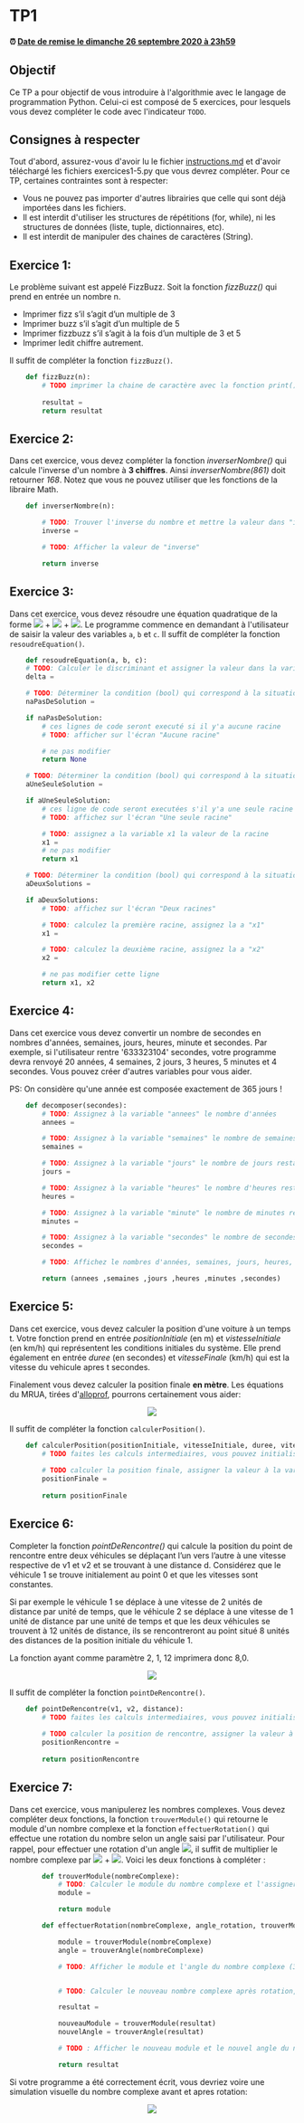 # TP1

<!--- Changer la date de remise en modifiant le URL--->
#### :alarm_clock: [Date de remise le dimanche 26 septembre 2020 à 23h59](https://www.timeanddate.com/countdown/generic?iso=20200927T2359&p0=165&msg=Remise&font=cursive&csz=1#)

## Objectif

Ce TP a pour objectif de vous introduire à l'algorithmie avec le langage de programmation Python.
Celui-ci est composé de 5 exercices, pour lesquels vous devez compléter le code avec l'indicateur `TODO`.

## Consignes à respecter

Tout d'abord, assurez-vous d'avoir lu le fichier [instructions.md](instructions.md) et d'avoir téléchargé les fichiers exercices1-5.py que vous devrez compléter.
Pour ce TP, certaines contraintes sont à respecter:
- Vous ne pouvez pas importer d'autres librairies que celle qui sont déjà importées dans les fichiers.
- Il est interdit d'utiliser les structures de répétitions (for, while), ni les structures de données (liste, tuple, dictionnaires, etc).
- Il est interdit de manipuler des chaines de caractères (String).


## Exercice 1:
Le problème suivant est appelé FizzBuzz. Soit la fonction *fizzBuzz()* qui prend en entrée un nombre n.

- Imprimer fizz s’il s’agit d’un multiple de 3     
- Imprimer buzz s’il s’agit d’un multiple de 5     
- Imprimer fizzbuzz s’il s’agit à la fois d’un multiple de 3 et 5     
- Imprimer ledit chiffre autrement.

Il suffit de compléter la fonction `fizzBuzz()`.
```python
    def fizzBuzz(n):
        # TODO imprimer la chaine de caractère avec la fonction print() et assigner cette chaine de caractère à la variable resultat
        
        resultat = 
        return resultat
```
## Exercice 2:
Dans cet exercice, vous devez compléter la fonction *inverserNombre()* qui calcule l'inverse d'un nombre à **3 chiffres**. Ainsi *inverserNombre(861)* doit retourner *168*. Notez que vous ne pouvez utiliser que les fonctions de la libraire Math.
```python
    def inverserNombre(n):

        # TODO: Trouver l'inverse du nombre et mettre la valeur dans "inverse"
        inverse =

        # TODO: Afficher la valeur de "inverse"

        return inverse
```

## Exercice 3:
Dans cet exercice, vous devez résoudre une équation quadratique de la forme <img src="https://render.githubusercontent.com/render/math?math=ax^2"> + <img src="https://render.githubusercontent.com/render/math?math=bx"> + <img src="https://render.githubusercontent.com/render/math?math=c">. Le programme commence en demandant à l'utilisateur de saisir la valeur des variables `a`, `b` et `c`. Il suffit de compléter la fonction `resoudreEquation()`.
```python
    def resoudreEquation(a, b, c):
    # TODO: Calculer le discriminant et assigner la valeur dans la variable "delta"
    delta =

    # TODO: Déterminer la condition (bool) qui correspond à la situation où l'équation n'a aucune solution et m assigner le résultat dans la variable "naPasDeSolution"
    naPasDeSolution =

    if naPasDeSolution:
        # ces lignes de code seront executé si il y'a aucune racine
        # TODO: afficher sur l'écran "Aucune racine"

        # ne pas modifier
        return None

    # TODO: Déterminer la condition (bool) qui correspond à la situation où il existe une seule solution à l'équation et mettre la valeur dans "aUneSeuleSolution"
    aUneSeuleSolution =

    if aUneSeuleSolution:
        # ces ligne de code seront executées s'il y'a une seule racine
        # TODO: affichez sur l'écran "Une seule racine"

        # TODO: assignez a la variable x1 la valeur de la racine
        x1 =
        # ne pas modifier
        return x1

    # TODO: Déterminer la condition (bool) qui correspond à la situation où il existe deux solutions de l'équation et mettre la valeur dans "aDeuxSolutions"
    aDeuxSolutions =

    if aDeuxSolutions:
        # TODO: affichez sur l'écran "Deux racines"

        # TODO: calculez la première racine, assignez la a "x1"
        x1 =

        # TODO: calculez la deuxième racine, assignez la a "x2"
        x2 =

        # ne pas modifier cette ligne
        return x1, x2
```
## Exercice 4:
Dans cet exercice vous devez convertir un nombre de secondes en nombres d'années, semaines, jours, heures, minute et secondes. Par exemple, si l'utilisateur rentre '633323104' secondes, votre programme devra renvoyé 20 années, 4 semaines, 2 jours, 3 heures, 5 minutes et 4 secondes. Vous pouvez créer d'autres variables pour vous aider.

PS: On considère qu'une année est composée exactement de 365 jours !

```python
    def decomposer(secondes):
        # TODO: Assignez à la variable "annees" le nombre d'années
        annees =

        # TODO: Assignez à la variable "semaines" le nombre de semaines restantes
        semaines =

        # TODO: Assignez à la variable "jours" le nombre de jours restants
        jours =

        # TODO: Assignez à la variable "heures" le nombre d'heures restantes
        heures =

        # TODO: Assignez à la variable "minute" le nombre de minutes restantes
        minutes =

        # TODO: Assignez à la variable "secondes" le nombre de secondes restantes
        secondes =

        # TODO: Affichez le nombres d'années, semaines, jours, heures, minutes et secondes

        return (annees ,semaines ,jours ,heures ,minutes ,secondes)
```
## Exercice 5:
Dans cet exercice, vous devez calculer la position d'une voiture à un temps t. Votre fonction prend en entrée *positionInitiale* (en m) et *vistesseInitiale* (en km/h) qui représentent les conditions initiales du système. Elle prend également en entrée *duree* (en secondes) et *vitesseFinale* (km/h) qui est la vitesse du vehicule apres t secondes. 

Finalement vous devez calculer la position finale **en mètre**. Les équations du MRUA, tirées d'[alloprof](https://www.alloprof.qc.ca/fr/eleves/bv/physique/les-equations-du-mrua-p1010), pourrons certainement vous aider:

<p align="center">
     <img src="img/mrua.png?raw=true"/>
</p>

Il suffit de compléter la fonction `calculerPosition()`.
```python
    def calculerPosition(positionInitiale, vitesseInitiale, duree, vitesseFinale):
        # TODO faites les calculs intermediaires, vous pouvez initialiser des variables locales.
        
        # TODO calculer la position finale, assigner la valeur à la variable "positionFinale"
        positionFinale =
        
        return positionFinale
```
## Exercice 6:
Completer la fonction *pointDeRencontre()* qui calcule la position du point de rencontre entre deux véhicules se déplaçant l’un vers l’autre à une vitesse respective de v1 et v2 et se trouvant à une distance d. Considérez que le véhicule 1 se trouve initialement au point 0 et que les vitesses sont constantes.

Si par exemple le véhicule 1 se déplace à une vitesse de 2 unités de distance par unité de temps, que le véhicule 2 se déplace à une vitesse de 1 unité de distance par une unité de temps et que les deux véhicules se trouvent à 12 unités de distance, ils se rencontreront au point situé 8 unités des distances de la position initiale du véhicule 1.

La fonction ayant comme paramètre 2, 1, 12 imprimera donc 8,0.

<p align="center">
     <img src="img/imgExo6.png.PNG?raw=true"/>
</p>

Il suffit de compléter la fonction `pointDeRencontre()`.
```python
    def pointDeRencontre(v1, v2, distance):
        # TODO faites les calculs intermediaires, vous pouvez initialiser des variables locales.
        
        # TODO calculer la position de rencontre, assigner la valeur à la variable "positionRencontre"
        positionRencontre =
        
        return positionRencontre
```


## Exercice 7:
Dans cet exercice, vous manipulerez les nombres complexes. Vous devez compléter deux fonctions, la fonction `trouverModule()` qui retourne le module d'un nombre complexe et la fonction `effectuerRotation()` qui effectue une rotation du nombre selon un angle saisi par l'utilisateur. Pour rappel, pour effectuer une rotation d'un angle <img src="https://render.githubusercontent.com/render/math?math=\alpha">, il suffit de multiplier le nombre complexe par <img src="https://render.githubusercontent.com/render/math?math=(cos(\alpha)"> + <img src="https://render.githubusercontent.com/render/math?math=sin(\alpha)i)">.
Voici les deux fonctions à compléter :
```python
        def trouverModule(nombreComplexe):
            # TODO: Calculer le module du nombre complexe et l'assigner dans "module"
            module =

            return module
```
```python
        def effectuerRotation(nombreComplexe, angle_rotation, trouverModule):

            module = trouverModule(nombreComplexe)
            angle = trouverAngle(nombreComplexe)

            # TODO: Afficher le module et l'angle du nombre complexe (3 decimales de précision)


            # TODO: Calculer le nouveau nombre complexe après rotation, assigner le nouveau nombre complexe à la variable 'resultat'

            resultat =

            nouveauModule = trouverModule(resultat)
            nouvelAngle = trouverAngle(resultat)

            # TODO : Afficher le nouveau module et le nouvel angle du nombre complexe après rotation (3 decimales de précision)

            return resultat
```
Si votre programme a été correctement écrit, vous devriez voire une simulation visuelle du nombre complexe avant et apres rotation:
<p align="center">
     <img src="img/complexe.PNG?raw=true"/>
</p>

